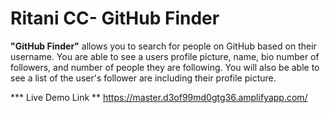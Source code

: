 # Ritani CC- GitHub Finder 

**"GitHub Finder"** allows you to search for people on GitHub based on their username. You are able to see a users profile picture, name, bio number of followers, and number of people they are following. You will also be able to see a list of the user's follower are including their profile picture.

*** Live Demo Link ** https://master.d3of99md0gtg36.amplifyapp.com/
